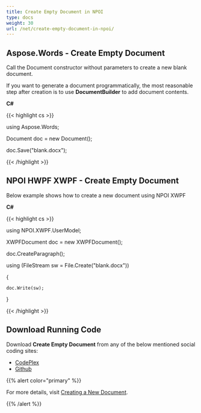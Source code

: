 ```yaml
---
title: Create Empty Document in NPOI
type: docs
weight: 30
url: /net/create-empty-document-in-npoi/
---
```


## **Aspose.Words - Create Empty Document**
Call the Document constructor without parameters to create a new blank document.

If you want to generate a document programmatically, the most reasonable step after creation is to use **DocumentBuilder** to add document contents.

**C#**

{{< highlight cs >}}

 using Aspose.Words;

Document doc = new Document();

doc.Save("blank.docx");

{{< /highlight >}}
## **NPOI HWPF XWPF - Create Empty Document**
Below example shows how to create a new document using NPOI XWPF

**C#**

{{< highlight cs >}}

 using NPOI.XWPF.UserModel;

XWPFDocument doc = new XWPFDocument();

doc.CreateParagraph();

using (FileStream sw = File.Create("blank.docx"))

{

    doc.Write(sw);

}

{{< /highlight >}}
## **Download Running Code**
Download **Create Empty Document** from any of the below mentioned social coding sites:

- [CodePlex](https://asposenpoi.codeplex.com/downloads/get/1467694)
- [Github](https://github.com/aspose-words/Aspose.Words-for-.NET/releases/download/Aspose.WordsVsNPOI_1.0/Create.Empty.Document.Aspose.Words.zip)

{{% alert color="primary" %}} 

For more details, visit [Creating a New Document](http://www.aspose.com/docs/display/wordsnet/Creating+a+New+Document).

{{% /alert %}}
